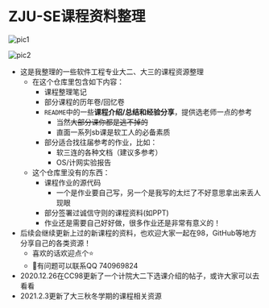 # ZJU-SE课程资料整理

![pic1](https://img.shields.io/github/stars/Zhang-Each/CourseNoteOfZJUSE?style=for-the-badge)

![pic2](https://img.shields.io/github/forks/Zhang-Each/CourseNoteOfZJUSE?style=for-the-badge)

- 这是我整理的一些软件工程专业大二、大三的课程资源整理
  - 在这个仓库里包含如下内容：
    - 课程整理笔记
    - 部分课程的历年卷/回忆卷
    - `README`中的一些**课程介绍/总结和经验分享**，提供选老师一点的参考
      - 当然~~大部分课你都是逃不掉的~~ 
      - 直面一系列sb课是软工人的必备素质
    - 部分适合找往届参考的作业，比如：
      - 软三连的各种文档（建议多参考）
      - OS/计网实验报告
  - 这个仓库里没有的东西：
    - 课程作业的源代码
      - 一个是作业要自己写，另一个是我写的太烂了不好意思拿出来丢人现眼
    - 部分签署过诚信守则的课程资料(如PPT)
    - 作业还是需要自己好好做，很多作业还是非常有意义的！
- 后续会继续更新上过的新课程的资料，也欢迎大家一起在98，GitHub等地方分享自己的各类资源！
  - 喜欢的话欢迎点个⭐ 
  - 🤭有问题可以联系QQ 740969824
- 2020.12.26在CC98更新了一个计院大二下选课介绍的帖子，或许大家可以去看看
- 2021.2.3更新了大三秋冬学期的课程相关资源